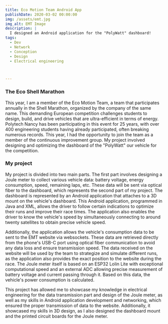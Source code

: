 ```yaml
---
title: Eco Motion Team Android App
publishDate: 2020-03-02 00:00:00
img: /assets/emt.jpg
img_alt: EMT Image
description: |
  I designed an Android application for the "PolyWatt" dashboard!
tags:
  - Dev
  - Network
  - Conception
  - Design
  - Electrical engineering



---
```


### The Eco Shell Marathon
This year, I am a member of the Eco Motion Team, a team that participates annually in the Shell Marathon, organized by the company of the same name. This demanding European competition challenges students to design, build, and drive vehicles that are ultra-efficient in terms of energy. Polytech Nancy has been participating in this event for 25 years, with over 400 engineering students having already participated, often breaking numerous records. This year, I had the opportunity to join the team as a member of the continuous improvement group. My project involved designing and optimizing the dashboard of the "PolyWatt" our vehicle for the competition.

### My project
My project is divided into two main parts. The first part involves designing a Joule meter to collect various vehicle data: battery voltage, energy consumption, speed, remaining laps, etc. These data will be sent via optical fiber to the dashboard, which represents the second part of my project. The dashboard is represented by an Android application that attaches to a 3D mount on the vehicle's dashboard. This Android application, programmed in Java and XML, allows the driver to follow certain indications to optimize their runs and improve their race times. The application also enables the driver to know the vehicle's speed by simultaneously connecting to around twenty satellites to obtain precise vehicle speed. 

Additionally, the application allows the vehicle's consumption data to be sent to the EMT website via websockets. These data are retrieved directly from the phone's USB-C port using optical fiber communication to avoid any data loss and ensure transmission speed. The data received on the website will be used by the team to strategize and simulate different runs, as the application also provides the exact position to the website during the race. The Joule meter itself is based on an ESP32 Lolin Lite with exceptional computational speed and an external ADC allowing precise measurement of battery voltage and current passing through it. Based on this data, the vehicle's power consumption is calculated.

This project has allowed me to showcase my knowledge in electrical engineering for the data transmission part and design of the Joule meter, as well as my skills in Android application development and networking, which ensured the proper transmission of data to the website. Additionally, it showcased my skills in 3D design, as I also designed the dashboard mount and the printed circuit boards for the Joule meter.


